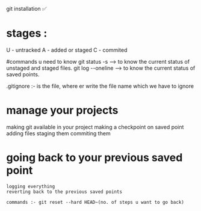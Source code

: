git installation ✅

# stages :
U - untracked
A - added or staged
C - commited

#commands u need to know
git status -s --> to know the current status of unstaged and staged files.
git log --oneline --> to know the current status of saved points.


.gitignore :- is the file, where er write the file name which we have to ignore

# manage your projects
making git available in your project
making a checkpoint on saved point
    adding files 
    staging them
    commiting them 

# going back to your previous saved point
    logging everything
    reverting back to the previous saved points

    commands :- git reset --hard HEAD~(no. of steps u want to go back)
